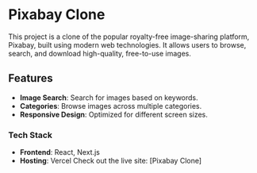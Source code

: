 # Pixabay Clone

This project is a clone of the popular royalty-free image-sharing platform, Pixabay, built using modern web technologies. It allows users to browse, search, and download high-quality, free-to-use images.

## Features
- **Image Search**: Search for images based on keywords.
- **Categories**: Browse images across multiple categories.
- **Responsive Design**: Optimized for different screen sizes.
### Tech Stack
- **Frontend**: React, Next.js
- **Hosting**: Vercel
Check out the live site: [Pixabay Clone]
